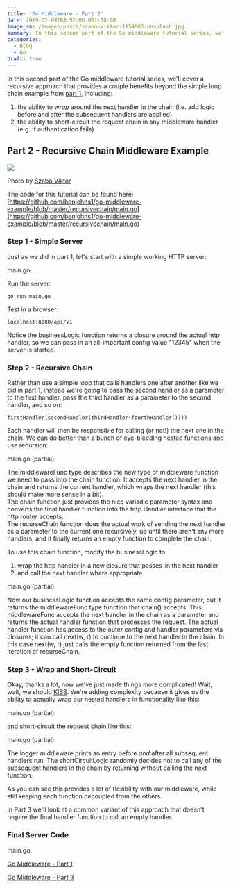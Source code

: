 ```yaml
---
title: 'Go Middleware - Part 2'
date: 2019-02-09T08:52:00.001-08:00
image_sm: /images/posts/szabo-viktor-1154603-unsplash.jpg
summary: In this second part of the Go middleware tutorial series, we'll cover a recursive approach that provides a couple benefits beyond the simple loop chain example from part 1.
categories:
  - Blog
  - Go
draft: true
---
```


In this second part of the Go middleware tutorial series, we'll cover a recursive approach that provides a couple benefits beyond the simple loop chain example from [part 1](/posts/20190206-go-middleware-part-1), including:  

1.  the ability to _wrap_ around the next handler in the chain (i.e. add logic before and after the subsequent handlers are applied)
2.  the ability to short-circuit the request chain in any middleware handler (e.g. if authentication fails)

Part 2 - Recursive Chain Middleware Example
-------------------------------------------

[![](/images/posts/szabo-viktor-1154603-unsplash.jpg)](/images/posts/szabo-viktor-1154603-unsplash.jpg)

Photo by [Szabo Viktor](https://unsplash.com/photos/XDNiTGp3bKM?utm_source=unsplash&utm_medium=referral&utm_content=creditCopyText)

The code for this tutorial can be found here:  
[https://github.com/benjohns1/go-middleware-example/blob/master/recursivechain/main.go](https://github.com/benjohns1/go-middleware-example/blob/master/recursivechain/main.go)  

### Step 1 - Simple Server

Just as we did in part 1, let's start with a simple working HTTP server:  

main.go:
<Gist src="https://gist.github.com/benjohns1/deb30888549c60751eb73cb9b60d5544.js"/>

Run the server:
```
go run main.go
```

Test in a browser:
```
localhost:8080/api/v1
```  
Notice the businessLogic function returns a closure around the actual http handler, so we can pass in an all-important config value "12345" when the server is started.  

### Step 2 - Recursive Chain

Rather than use a simple loop that calls handlers one after another like we did in part 1, instead we're going to pass the second handler as a parameter to the first handler, pass the third handler as a parameter to the second handler, and so on:
```
firstHandler(secondHandler(thirdHandler(fourthHandler())))
```  
Each handler will then be responsible for calling (or not!) the next one in the chain. We can do better than a bunch of eye-bleeding nested functions and use recursion:  

main.go (partial):
<Gist src="https://gist.github.com/benjohns1/3d2473a03e122eabac17665f38341f4f.js"/>

The middlewareFunc type describes the new type of middleware function we need to pass into the chain function. It accepts the next handler in the chain and returns the current handler, which wraps the next handler (this should make more sense in a bit).  
The chain function just provides the nice variadic parameter syntax and converts the final handler function into the http.Handler interface that the http router accepts.  
The recurseChain function does the actual work of sending the next handler as a parameter to the current one recursively, up until there aren't any more handlers, and it finally returns an empty function to complete the chain.  
  
To use this chain function, modify the businessLogic to:  

1.  wrap the http handler in a new closure that passes-in the next handler
2.  and call the next handler where appropriate

main.go (partial):
<Gist src="https://gist.github.com/benjohns1/03bf8ef76a2a5acbfcde7c8a206a5076.js"/>

Now our businessLogic function accepts the same config parameter, but it returns the middlewareFunc type function that chain() accepts. This middlewareFunc accepts the next handler in the chain as a parameter and returns the actual handler function that processes the request. The actual handler function has access to the outer config and handler parameters via closures; it can call next(w, r) to continue to the next handler in the chain. In this case next(w, r) just calls the empty function returned from the last iteration of recurseChain.  

### Step 3 - Wrap and Short-Circuit

Okay, thanks a lot, now we've just made things more complicated! Wait, wait, we should [KISS](https://en.wikipedia.org/wiki/KISS_principle). We're adding complexity because it gives us the ability to actually wrap our nested handlers in functionality like this:  

main.go (partial):
<Gist src="https://gist.github.com/benjohns1/7b8ed952520dad541f1dfc52209fa50f.js"/>

and short-circuit the request chain like this:  

main.go (partial):
<Gist src="https://gist.github.com/benjohns1/7673cbf8750ea8d6d107f43f0c91132c.js"/>

The logger middleware prints an entry before _and_ after all subsequent handlers run. The shortCircuitLogic randomly decides not to call any of the subsequent handlers in the chain by returning without calling the next function.  
  
As you can see this provides a lot of flexibility with our middleware, while still keeping each function decoupled from the others.  
  
In Part 3 we'll look at a common variant of this approach that doesn't require the final handler function to call an empty handler.  

### Final Server Code

main.go:
<Gist src="https://gist.github.com/benjohns1/0f6430b1ca1bef824247fea04d00ee4d.js"/>

[Go Middleware - Part 1](/posts/20190206-go-middleware-part-1)

[Go Middleware - Part 3](/posts/20190215-go-middleware-part-3)

